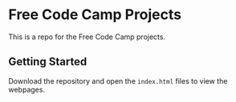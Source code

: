 # Free Code Camp Projects

This is a repo for the Free Code Camp projects.

## Getting Started

Download the repository and open the `index.html` files to view the webpages.
